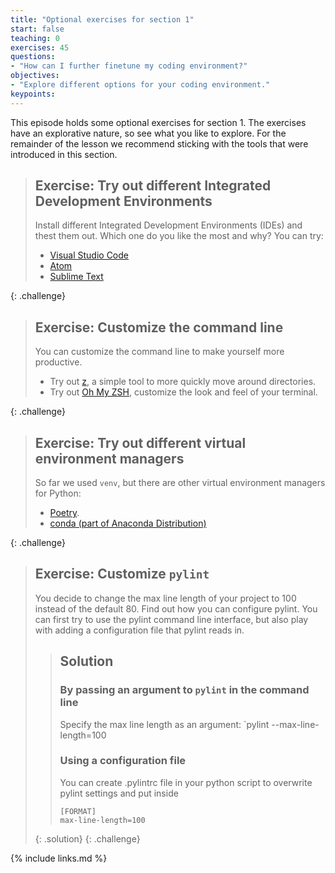 ```yaml
---
title: "Optional exercises for section 1"
start: false
teaching: 0
exercises: 45
questions:
- "How can I further finetune my coding environment?"
objectives:
- "Explore different options for your coding environment."
keypoints:
---
```


This episode holds some optional exercises for section 1. 
The exercises have an explorative nature, so see what you like to explore.
For the remainder of the lesson we recommend sticking with the tools that were introduced in this section.

> ## Exercise: Try out different Integrated Development Environments
> Install different Integrated Development Environments (IDEs) and thest them out.
> Which one do you like the most and why?
> You can try: 
> - [Visual Studio Code](https://code.visualstudio.com/)
> - [Atom](https://atom-editor.cc/)
> - [Sublime Text](https://www.sublimetext.com/)
> 
{: .challenge}

> ## Exercise: Customize the command line
> You can customize the command line to make yourself more productive.
> - Try out [z](https://github.com/rupa/z), a simple tool to more quickly move around directories.
> - Try out [Oh My ZSH](https://ohmyz.sh/), customize the look and feel of your terminal.
> 
{: .challenge}

> ## Exercise: Try out different virtual environment managers
> So far we used `venv`, but there are other virtual environment managers for Python:
> - [Poetry](https://python-poetry.org/).
> - [conda (part of Anaconda Distribution)](https://www.anaconda.com/download)
> 
{: .challenge}

> ## Exercise: Customize `pylint`
> You decide to change the max line length of your project to 100 instead of the default 80. 
> Find out how you can configure pylint. You can first try to use the pylint command line interface, 
> but also play with adding a configuration file that pylint reads in.
>
>> ## Solution
>> ### By passing an argument to `pylint` in the command line
>> Specify the max line length as an argument: `pylint --max-line-length=100
>>
>> ### Using a configuration file
>> You can create .pylintrc file in your python script to overwrite pylint settings and put inside
>> ```
>> [FORMAT]
>> max-line-length=100
>> ```
> {: .solution}
{: .challenge}




{% include links.md %}
